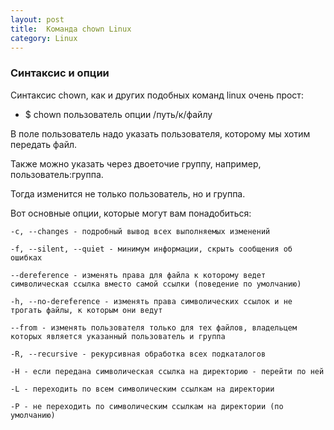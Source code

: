 ```yaml
---
layout: post
title:  Команда chown Linux
category: Linux
---
```


### Синтаксис и опции

Синтаксис chown, как и других подобных команд linux очень прост:

- $ chown пользователь опции /путь/к/файлу

В поле пользователь надо указать пользователя, которому мы хотим передать файл.

Также можно указать через двоеточие группу, например, пользователь:группа.

Тогда изменится не только пользователь, но и группа.

Вот основные опции, которые могут вам понадобиться:

    -c, --changes - подробный вывод всех выполняемых изменений

    -f, --silent, --quiet - минимум информации, скрыть сообщения об ошибках

    --dereference - изменять права для файла к которому ведет символическая ссылка вместо самой ссылки (поведение по умолчанию)

    -h, --no-dereference - изменять права символических ссылок и не трогать файлы, к которым они ведут

    --from - изменять пользователя только для тех файлов, владельцем которых является указанный пользователь и группа

    -R, --recursive - рекурсивная обработка всех подкаталогов

    -H - если передана символическая ссылка на директорию - перейти по ней

    -L - переходить по всем символическим ссылкам на директории

    -P - не переходить по символическим ссылкам на директории (по умолчанию)


